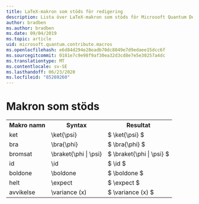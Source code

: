 ```yaml
---
title: LaTeX-makron som stöds för redigering
description: Lista över LaTeX-makron som stöds för Microsoft Quantum Development Kit-dokumentationen.
author: bradben
ms.author: bradben
ms.date: 09/04/2019
ms.topic: article
uid: microsoft.quantum.contribute.macros
ms.openlocfilehash: e6d84d294e28eadb70dc8049e7d9edaee15dcc6f
ms.sourcegitcommit: 0181e7c9e98f9af30ea32d3cd8e7e5e30257a4dc
ms.translationtype: MT
ms.contentlocale: sv-SE
ms.lasthandoff: 06/23/2020
ms.locfileid: "85269260"
---
```

# <a name="supported-macros"></a>Makron som stöds

<table>
<tr><th>Makro namn</th><th>Syntax</th><th>Resultat</th></tr>
<tr><td>ket</td><td>\ket{\psi}</td><td>$ \ket{\psi} $</td></tr>
<tr><td>bra</td><td>\bra{\phi}</td><td>$ \bra{\phi} $</td></tr>
<tr><td>bromsat</td><td>\braket{\phi | \psi}</td><td>$ \braket{\phi | \psi} $</td></tr>
<tr><td>id</td><td>\id</td><td>$ \id $</td></tr>
<tr><td>boldone</td><td>\boldone</td><td>$ \boldone $</td></tr>
<tr><td>helt</td><td>\expect</td><td>$ \expect $</td></tr>
<tr><td>avvikelse</td><td>\variance (x)</td><td>$ \variance (x) $</td></tr>
</table>